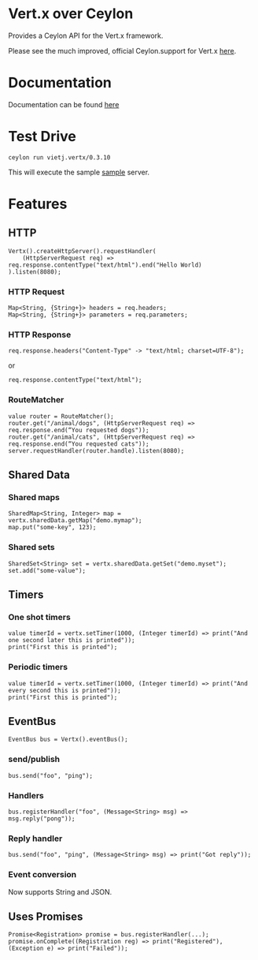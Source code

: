 # Vert.x over Ceylon

Provides a Ceylon API for the Vert.x framework.

Please see the much improved, official Ceylon.support for Vert.x [here](https://github.com/vert-x3/vertx-lang-ceylon).

# Documentation

Documentation can be found [here](https://modules.ceylon-lang.org/repo/1/io/vertx/ceylon/0.3.10/module-doc/index.html)

# Test Drive

    ceylon run vietj.vertx/0.3.10

This will execute the sample [sample](https://github.com/vietj/ceylon-vertx/blob/master/source/vietj/vertx/run.ceylon) server.

# Features

## HTTP

    Vertx().createHttpServer().requestHandler(
        (HttpServerRequest req) => req.response.contentType("text/html").end("Hello World)
    ).listen(8080);

### HTTP Request

    Map<String, {String+}> headers = req.headers;
    Map<String, {String+}> parameters = req.parameters;
    
### HTTP Response
    
    req.response.headers("Content-Type" -> "text/html; charset=UTF-8");
    
or
    
    req.response.contentType("text/html");

### RouteMatcher

    value router = RouteMatcher();
    router.get("/animal/dogs", (HttpServerRequest req) => req.response.end(“You requested dogs"));
    router.get("/animal/cats", (HttpServerRequest req) => req.response.end(“You requested cats"));
    server.requestHandler(router.handle).listen(8080);

## Shared Data

### Shared maps

    SharedMap<String, Integer> map = vertx.sharedData.getMap("demo.mymap");
    map.put("some-key", 123);

### Shared sets

    SharedSet<String> set = vertx.sharedData.getSet("demo.myset");
    set.add("some-value");

## Timers

### One shot timers

    value timerId = vertx.setTimer(1000, (Integer timerId) => print("And one second later this is printed"));
    print("First this is printed");

### Periodic timers

    value timerId = vertx.setTimer(1000, (Integer timerId) => print("And every second this is printed"));
    print("First this is printed");

## EventBus

    EventBus bus = Vertx().eventBus();

### send/publish

    bus.send("foo", "ping");

### Handlers

    bus.registerHandler("foo", (Message<String> msg) => msg.reply("pong"));

### Reply handler

    bus.send("foo", "ping", (Message<String> msg) => print("Got reply"));

### Event conversion

Now supports String and JSON.

## Uses Promises

    Promise<Registration> promise = bus.registerHandler(...);
    promise.onComplete((Registration reg) => print("Registered"), (Exception e) => print("Failed"));

